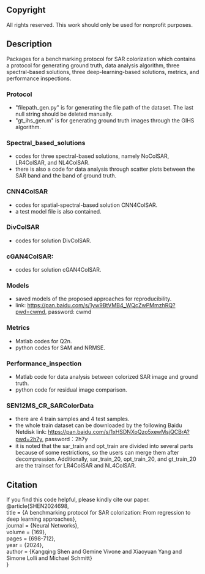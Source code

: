 ## Copyright
All rights reserved. This work should only be used for nonprofit purposes.

## Description
Packages for a benchmarking protocol for SAR colorization which contains a protocol for generating ground truth, data analysis algorithm, three spectral-based solutions, three deep-learning-based solutions, metrics, and performance inspections.

### Protocol
* "filepath_gen.py" is for generating the file path of the dataset. The last null string should be deleted manually.
* "gt_ihs_gen.m" is for generating ground truth images through the GIHS algorithm.

### Spectral_based_solutions
* codes for three spectral-based solutions, namely NoColSAR, LR4ColSAR, and NL4ColSAR.
* there is also a code for data analysis through scatter plots between the SAR band and the band of ground truth.

### CNN4ColSAR
* codes for spatial-spectral-based solution CNN4ColSAR.
* a test model file is also contained.

### DivColSAR
* codes for solution DivColSAR.

### cGAN4ColSAR:
* codes for solution cGAN4ColSAR.

### Models
* saved models of the proposed approaches for reproducibility.
* link: https://pan.baidu.com/s/1yw9BtVMB4_WQcZwPMmzhRQ?pwd=cwmd, password: cwmd

### Metrics
* Matlab codes for Q2n.
* python codes for SAM and NRMSE.

### Performance_inspection
* Matlab code for data analysis between colorized SAR image and ground truth.
* python code for residual image comparison.

### SEN12MS_CR_SARColorData
* there are 4 train samples and 4 test samples.
* the whole train dataset can be downloaded by the following Baidu Netdisk link: https://pan.baidu.com/s/1xHSDNXoQzo5xewMsjQCBrA?pwd=2h7y, password：2h7y
* it is noted that the sar_train and opt_train are divided into several parts because of some restrictions, so the users can merge them after decompression. Additionally, sar_train_20, opt_train_20, and gt_train_20 are the trainset for LR4ColSAR and NL4ColSAR.

## Citation
If you find this code helpful, please kindly cite our paper.
@article{SHEN2024698,  
title = {A benchmarking protocol for SAR colorization: From regression to deep learning approaches},  
journal = {Neural Networks},  
volume = {169},  
pages = {698-712},  
year = {2024},  
author = {Kangqing Shen and Gemine Vivone and Xiaoyuan Yang and Simone Lolli and Michael Schmitt}  
}
